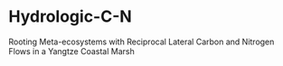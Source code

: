 # Hydrologic-C-N
Rooting Meta-ecosystems with Reciprocal Lateral Carbon and Nitrogen Flows in a Yangtze Coastal Marsh
